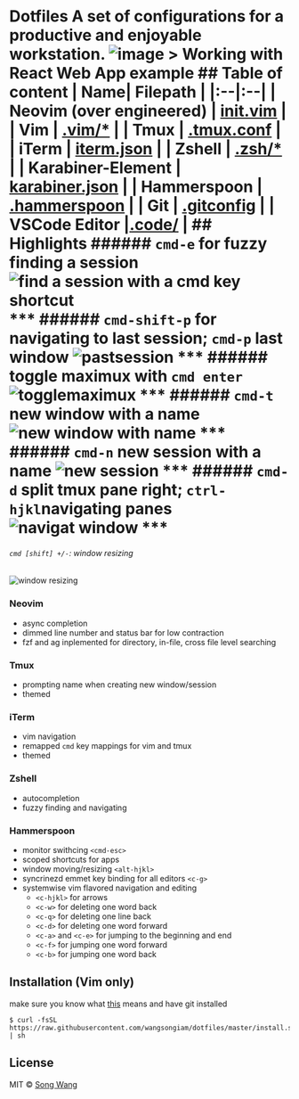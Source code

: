# Dotfiles A set of configurations for a productive and enjoyable workstation.  ![image](https://user-images.githubusercontent.com/19645990/30446751-0c6aa932-9958-11e7-9337-3d4efea9f2ad.png) > Working with React Web App example ## Table of content |  Name| Filepath | |:--|:--| | Neovim (over engineered) | [init.vim](./nvim/init.vim) | | Vim | [.vim/*](./.vim/.vimrc) | | Tmux | [.tmux.conf](./.tmux.conf) | | iTerm | [iterm.json](./iterm.json) | | Zshell | [.zsh/*](./.zsh/) | | Karabiner-Element | [karabiner.json](./karabiner.json) | | Hammerspoon | [.hammerspoon](./.hammerspoon/) | | Git | [.gitconfig](./.gitconfig) | | VSCode Editor |[.code/](./.code)  | ## Highlights ###### `cmd-e` for fuzzy finding a session ![find a session with a cmd key shortcut](https://cdn.rawgit.com/wangsongiam/dotfiles/c16e408d/demo/navi%20session.gif) *** ###### `cmd-shift-p` for navigating to last session; `cmd-p` last window ![pastsession](https://cdn.rawgit.com/wangsongiam/dotfiles/9c653ff5/demo/cmd-e.gif) *** ###### toggle maximux with `cmd enter` ![togglemaximux](https://user-images.githubusercontent.com/19645990/30446151-4e3a1002-9956-11e7-971c-ee5784e4bdd2.gif) *** ###### `cmd-t` new window with a name ![new window with name](https://cdn.rawgit.com/wangsongiam/dotfiles/c16e408d/demo/new%20window.gif) *** ###### `cmd-n` new session with a name ![new session](https://cdn.rawgit.com/wangsongiam/dotfiles/c16e408d/demo/new%20session.gif) *** ###### `cmd-d` split tmux pane right; `ctrl-hjkl`navigating panes ![navigat window](https://user-images.githubusercontent.com/19645990/30446149-4e2d9b06-9956-11e7-9c19-079d97560f0f.gif) ***
###### `cmd [shift] +/-`: window resizing
![window resizing](https://cdn.rawgit.com/wangsongiam/dotfiles/8f92a1ea/demo/resizing.gif)

### Neovim
  * async completion
  * dimmed line number and status bar for low contraction
  * fzf and ag inplemented for directory, in-file, cross file level searching
### Tmux 
  * prompting name when creating new window/session
  * themed
### iTerm
  * vim navigation
  * remapped `cmd` key mappings for vim and tmux
  * themed
### Zshell
  * autocompletion
  * fuzzy finding and navigating
### Hammerspoon
  * monitor swithcing `<cmd-esc>`
  * scoped shortcuts for apps 
  * window moving/resizing `<alt-hjkl>`
  * syncrinezd emmet key binding for all editors `<c-g>`
  * systemwise vim flavored navigation and editing
    * `<c-hjkl>` for arrows
    * `<c-w>` for deleting one word back
    * `<c-q>` for deleting one line back
    * `<c-d>` for deleting one word forward
    * `<c-a>` and `<c-e>` for jumping to the beginning and end
    * `<c-f>` for jumping one word forward
    * `<c-b>` for jumping one word back


## Installation (Vim only)
make sure you know what [this](https://github.com/wangsongiam/dotfiles/blob/master/install.sh) means and have git installed

```
$ curl -fsSL https://raw.githubusercontent.com/wangsongiam/dotfiles/master/install.sh | sh
```

## License
MIT © [Song Wang](https://songwang.io)
